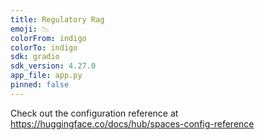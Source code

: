 ```yaml
---
title: Regulatory Rag
emoji: 📉
colorFrom: indigo
colorTo: indigo
sdk: gradio
sdk_version: 4.27.0
app_file: app.py
pinned: false
---
```


Check out the configuration reference at https://huggingface.co/docs/hub/spaces-config-reference
